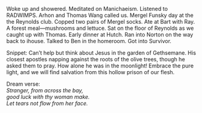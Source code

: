 Woke up and showered. Meditated on Manichaeism. Listened to RADWIMPS. Arhon and Thomas Wang called us. Mergel Funsky day at the the Reynolds club. Copped two pairs of Mergel socks. Ate at Bart with Ray. A forest meal—mushrooms and lettuce. Sat on the floor of Reynolds as we caught up with Thomas. Early dinner at Hutch. Ran into Norton on the way back to ihouse. Talked to Ben in the homeroom. Got into Survivor.

Snippet: Can’t help but think about Jesus in the garden of Gethsemane. His closest apostles napping against the roots of the olive trees, though he asked them to pray. How alone he was in the moonlight\! Embrace the pure light, and we will find salvation from this hollow prison of our flesh. 

Dream verse:   
*Stranger, from across the bay,*  
*good luck with thy woman make.*  
*Let tears not flow from her face.*